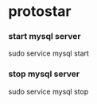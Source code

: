 # protostar

### start mysql server
sudo service mysql start

### stop mysql server
sudo service mysql stop

